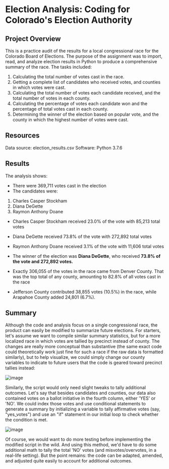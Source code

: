 # Election Analysis: Coding for Colorado's Election Authority

## Project Overview
This is a practice audit of the results for a local congressional race for the Colorado Board of Elections. The purpose of the assignment
was to import, read, and analyze election results in Python to produce a comprehensive summary of the race. The tasks included:

1. Calculating the total number of votes cast in the race.
2. Getting a complete list of candidates who received votes, and counties in which votes were cast.
3. Calculating the total number of votes each candidate received, and the total number of votes in each county.
4. Calculating the percentage of votes each candidate won and the percentage of total votes cast in each county.
5. Determining the winner of the election based on popular vote, and the county in which the highest number of votes were cast.

## Resources
Data source: election_results.csv
Software: Python 3.7.6

## Results
The analysis shows:
- There were 369,711 votes cast in the election
- The candidates were:
1. Charles Casper Stockham
2. Diana DeGette
3. Raymon Anthony Doane

- Charles Casper Stockham received 23.0% of the vote with 85,213 total votes
- Diana DeGette received 73.8% of the vote with 272,892 total votes
- Raymon Anthony Doane received 3.1% of the vote with 11,606 total votes

- The winner of the election was **Diana DeGette**, who received **73.8% of the vote and 272,892 votes.**

- Exactly 306,055 of the votes in the race came from Denver County. That was the top total of any county, amounting to 82.8% of all votes cast in the race
- Jefferson County contributed 38,855 votes (10.5%) in the race, while Arapahoe County added 24,801 (6.7%).

## Summary
Although the code and analysis focus on a single congressional race, the product can easily be modified to summarize future elections. For starters, let's 
assume we want to compile similar summary statistics, but for a more localized race in which votes are tallied by precinct instead of county. The changes 
are really more conceptual than substantive (the same exact code could theoretically work just fine for such a race if the raw data is formatted similarly), 
but to help visualize, we could simply change our county variables to indicate to future users that the code is geared toward precinct tallies instead:

![image](https://user-images.githubusercontent.com/1015285/118376775-a4840b80-b58f-11eb-89db-eab8dc389b92.png)

Similarly, the script would only need slight tweaks to tally additional outcomes. Let's say that besides candidates and counties, our data also contained votes on a ballot initiative in the fourth column, either 'YES' or 'NO'. We could index those votes and use conditional statements to generate a summary by initializing a variable to tally affirmative votes (say, "yes_votes") and use an "if" statement in our initial loop to check whether the condition is met. 

![image](https://user-images.githubusercontent.com/1015285/118378532-2bd67c80-b59a-11eb-84e4-635f943524e4.png)

Of course, we would want to do more testing before implementing the modified script in the wild. And using this method, we'd have to do some additional math
to tally the total 'NO' votes (and misvotes/overvotes, in a real-life setting). But the point remains: the code can be adapted, amended, and adjusted quite easily to
account for additional outcomes.
